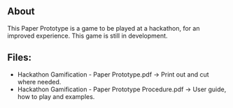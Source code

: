 ## About
This Paper Prototype is a game to be played at a hackathon, for an improved experience. 
This game is still in development.

## Files:
- Hackathon Gamification - Paper Prototype.pdf -> Print out and cut where needed.
- Hackathon Gamification - Paper Prototype Procedure.pdf -> User guide, how to play and examples.
